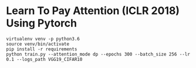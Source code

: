 # Learn To Pay Attention (ICLR 2018) Using Pytorch

~~~~
virtualenv venv -p python3.6
source venv/bin/activate
pip install -r requirements
python train.py --attention_mode dp --epochs 300 --batch_size 256 --lr 0.1 --logs_path VGG19_CIFAR10
